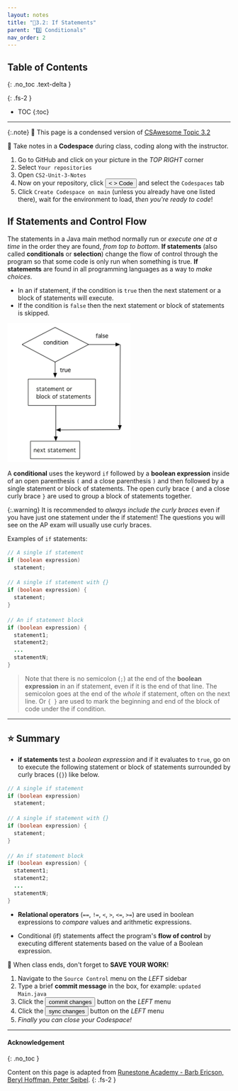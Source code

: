 ```yaml
---
layout: notes
title: "📓3.2: If Statements" 
parent: "3️⃣ Conditionals"
nav_order: 2
---
```


## Table of Contents
{: .no_toc .text-delta }

{: .fs-2 }
- TOC
{:toc}

---

{:.note}
📖 This page is a condensed version of [CSAwesome Topic 3.2](https://runestone.academy/ns/books/published/csawesome/Unit3-If-Statements/topic-3-2-ifs.html?mode=browsing) 

<div class="setup" markdown="block">

📝 Take notes in a **Codespace** during class, coding along with the instructor.

1. Go to GitHub and click on your picture in the _TOP RIGHT_ corner
2. Select `Your repositories`
3. Open `CS2-Unit-3-Notes`
5. Now on your repository, click <button type="button" name="button" class="btn btn-green"> < > Code </button> and select the `Codespaces` tab
6. Click `Create Codespace on main` (unless you already have one listed there), wait for the environment to load, _then you're ready to code_!

</div>


## If Statements and Control Flow

The statements in a Java main method normally run or _execute one at a time_ in the order they are found, _from top to bottom_.  **If statements** (also called **conditionals** or **selection**) change the flow of control through the program so that some code is only run when something is true. **If statements** are found in all programming languages as a way to _make choices_. 
* In an if statement, if the condition is `true` then the next statement or a block of statements will execute.
* If the condition is `false` then the next statement or block of statements is skipped.

![image](Figures/Condition.png)

A **conditional** uses the keyword ``if`` followed by a **boolean expression** inside of  an open parenthesis ``(`` and a close parenthesis ``)`` and then followed by a single statement or block of statements. The open curly brace ``{`` and a close curly brace ``}`` are used to group a block of statements together.  

{:.warning}
It is recommended to _always include the curly braces_ even if you have just one statement under the if statement! The questions you will see on the AP exam will usually use curly braces.

<div class="imp" markdown="block">

Examples of `if` statements: 

```java
// A single if statement
if (boolean expression)
  statement;

// A single if statement with {}
if (boolean expression) {
  statement;
}

// An if statement block
if (boolean expression) {
  statement1;
  statement2;
  ...
  statementN;
}
```

> Note that there is no semicolon (`;`) at the end of the **boolean expression** in an if statement, even if it is the end of that line. The semicolon goes at the end of the _whole_ if statement, often on the next line. Or `{ }` are used to mark the beginning and end of the block of code under the if condition.

</div>

---

## ⭐️ Summary

- **if statements** test a _boolean expression_ and if it evaluates to `true`, go on to execute the following statement or block of statements surrounded by curly braces  (``{}``) like below.

```java
// A single if statement
if (boolean expression)
  statement;

// A single if statement with {}
if (boolean expression) {
  statement;
}

// An if statement block
if (boolean expression) {
  statement1;
  statement2;
  ...
  statementN;
}
```

- **Relational operators** (`==`, `!=`, `<`, `>`, `<=`, `>=`) are used in boolean expressions to _compare_ values and arithmetic expressions.

- Conditional (if) statements affect the program's **flow of control** by executing different statements based on the value of a Boolean expression.

<div class="warn" markdown="block">

🛑 When class ends, don't forget to **SAVE YOUR WORK**!

1. Navigate to the `Source Control` menu on the _LEFT_ sidebar
2. Type a brief **commit message** in the box, for example: `updated Main.java`
3. Click the <button type="button" name="button" class="btn btn-green">commit changes</button> button on the _LEFT_ menu
4. Click the <button type="button" name="button" class="btn btn-green">sync changes</button> button on the _LEFT_ menu
5. _Finally you can close your Codespace!_

</div>

---

#### Acknowledgement
{: .no_toc }

Content on this page is adapted from [Runestone Academy - Barb Ericson, Beryl Hoffman, Peter Seibel](https://runestone.academy/ns/books/published/csawesome/index.html?mode=browsing).
{: .fs-2 }
